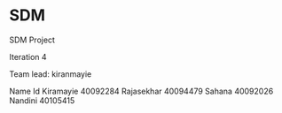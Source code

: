 # SDM
SDM Project

Iteration 4

Team lead: kiranmayie

Name          Id
Kiramayie   40092284 
Rajasekhar  40094479
Sahana      40092026
Nandini     40105415
